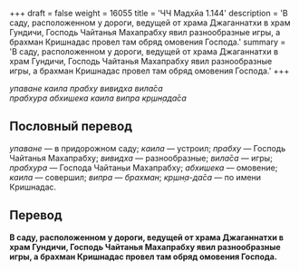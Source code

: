 +++
draft = false
weight = 16055
title = 'ЧЧ Мадхйа 1.144'
description = 'В саду, расположенном у дороги, ведущей от храма Джаганнатхи в храм Гундичи, Господь Чайтанья Махапрабху явил разнообразные игры, а брахман Кришнадас провел там обряд омовения Господа.'
summary = 'В саду, расположенном у дороги, ведущей от храма Джаганнатхи в храм Гундичи, Господь Чайтанья Махапрабху явил разнообразные игры, а брахман Кришнадас провел там обряд омовения Господа.'
+++

_упаване каила прабху вивидха вила̄са  
прабхура абхишека каила випра кр̣шн̣ада̄са_

## Пословный перевод

_упаване_ — в придорожном саду; _каила_ — устроил; _прабху_ — Господь Чайтанья Махапрабху; _вивидха_ — разнообразные; _вила̄са_ — игры; _прабхура_ — Господа Чайтаньи Махапрабху; _абхишека_ — омовение; _каила_ — совершил; _випра_ — _брахман_; _кр̣шн̣а_\-_да̄са_ — по имени Кришнадас.

## Перевод

**В саду, расположенном у дороги, ведущей от храма Джаганнатхи в храм Гундичи, Господь Чайтанья Махапрабху явил разнообразные игры, а брахман Кришнадас провел там обряд омовения Господа.**
